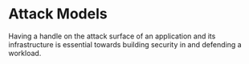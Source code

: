 Attack Models
=============

Having a handle on the attack surface of an application and its infrastructure is essential towards building security in and defending a workload.
